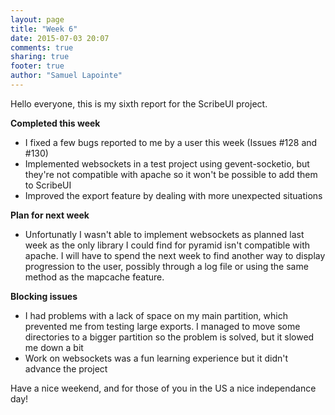 ```yaml
---
layout: page
title: "Week 6"
date: 2015-07-03 20:07
comments: true
sharing: true
footer: true
author: "Samuel Lapointe"
---
```


Hello everyone, this is my sixth report for the ScribeUI project.

**Completed this week**

* I fixed a few bugs reported to me by a user this week (Issues #128 and #130)
* Implemented websockets in a test project using gevent-socketio, but they're not compatible with apache so it won't be possible to add them to ScribeUI
* Improved the export feature by dealing with more unexpected situations

**Plan for next week**

* Unfortunatly I wasn't able to implement websockets as planned last week as the only library I could find for pyramid isn't compatible with apache. I will have to spend the next week to find another way to display progression to the user, possibly through a log file or using the same method as the mapcache feature.

**Blocking issues**

* I had problems with a lack of space on my main partition, which prevented me from testing large exports. I managed to move some directories to a bigger partition so the problem is solved, but it slowed me down a bit
* Work on websockets was a fun learning experience but it didn't advance the project

Have a nice weekend, and for those of you in the US a nice independance day!
